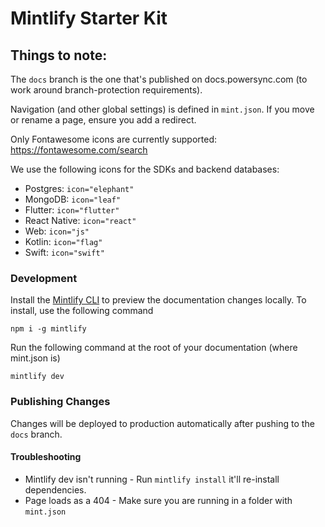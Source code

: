 # Mintlify Starter Kit

## Things to note:

The `docs` branch is the one that's published on docs.powersync.com (to work around branch-protection requirements).

Navigation (and other global settings) is defined in `mint.json`. If you move or rename a page, ensure you add a redirect.

Only Fontawesome icons are currently supported: https://fontawesome.com/search

We use the following icons for the SDKs and backend databases:
- Postgres: `icon="elephant"`
- MongoDB: `icon="leaf"`
- Flutter: `icon="flutter"`
- React Native: `icon="react"`
- Web: `icon="js"`
- Kotlin: `icon="flag"`
- Swift: `icon="swift"`

### Development

Install the [Mintlify CLI](https://www.npmjs.com/package/mintlify) to preview the documentation changes locally. To install, use the following command

```
npm i -g mintlify
```

Run the following command at the root of your documentation (where mint.json is)

```
mintlify dev
```

### Publishing Changes

Changes will be deployed to production automatically after pushing to the `docs` branch. 

#### Troubleshooting

- Mintlify dev isn't running - Run `mintlify install` it'll re-install dependencies.
- Page loads as a 404 - Make sure you are running in a folder with `mint.json`
